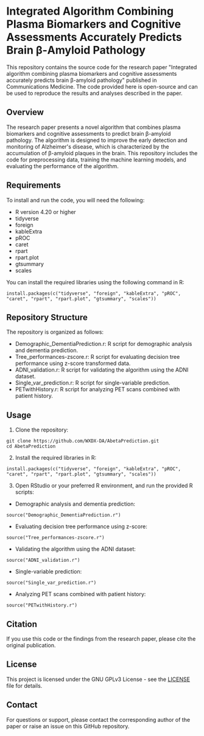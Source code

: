 # Integrated Algorithm Combining Plasma Biomarkers and Cognitive Assessments Accurately Predicts Brain β-Amyloid Pathology
This repository contains the source code for the research paper "Integrated algorithm combining plasma biomarkers and cognitive assessments accurately predicts brain β-amyloid pathology" published in Communications Medicine. The code provided here is open-source and can be used to reproduce the results and analyses described in the paper.

## Overview
The research paper presents a novel algorithm that combines plasma biomarkers and cognitive assessments to predict brain β-amyloid pathology. The algorithm is designed to improve the early detection and monitoring of Alzheimer's disease, which is characterized by the accumulation of β-amyloid plaques in the brain. This repository includes the code for preprocessing data, training the machine learning models, and evaluating the performance of the algorithm.

## Requirements
To install and run the code, you will need the following:

* R version 4.20 or higher
* tidyverse
* foreign
* kableExtra
* pROC
* caret
* rpart
* rpart.plot
* gtsummary
* scales
    
You can install the required libraries using the following command in R:

````
install.packages(c("tidyverse", "foreign", "kableExtra", "pROC", "caret", "rpart", "rpart.plot", "gtsummary", "scales"))
````

## Repository Structure
The repository is organized as follows:

  * Demographic_DementiaPrediction.r: R script for demographic analysis and dementia prediction.
  * Tree_performances-zscore.r: R script for evaluating decision tree performance using z-score transformed data.
  * ADNI_validation.r: R script for validating the algorithm using the ADNI dataset.
  * Single_var_prediction.r: R script for single-variable prediction.
  * PETwithHistory.r: R script for analyzing PET scans combined with patient history.

## Usage
1. Clone the repository:
```
git clone https://github.com/WXDX-DA/AbetaPrediction.git
cd AbetaPrediction
```
2. Install the required libraries in R:

```
install.packages(c("tidyverse", "foreign", "kableExtra", "pROC", "caret", "rpart", "rpart.plot", "gtsummary", "scales"))
```

3. Open RStudio or your preferred R environment, and run the provided R scripts:

* Demographic analysis and dementia prediction:
```
source("Demographic_DementiaPrediction.r")
```
* Evaluating decision tree performance using z-score:
```
source("Tree_performances-zscore.r")
```
* Validating the algorithm using the ADNI dataset:
```
source("ADNI_validation.r")
```
* Single-variable prediction:
```
source("Single_var_prediction.r")
```
* Analyzing PET scans combined with patient history:
```
source("PETwithHistory.r")
```

## Citation
If you use this code or the findings from the research paper, please cite the original publication.


## License
This project is licensed under the GNU GPLv3 License - see the [LICENSE](https://github.com/WXDX-DA/AbetaPrediction/blob/main/LICENSE) file for details.

## Contact
For questions or support, please contact the corresponding author of the paper or raise an issue on this GitHub repository.
